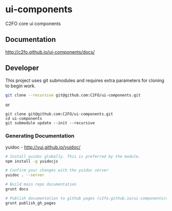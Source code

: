 # ui-components
C2FO core ui components

## Documentation

http://c2fo.github.io/ui-components/docs/

## Developer

This project uses git submodules and requires extra parameters for cloning to begin work.

```bash
git clone --recursive git@github.com:C2FO/ui-components.git
```

or

```bashcd gh    
git clone git@github.com:C2FO/ui-components.git
cd ui-components
git submodule update --init --recursive
```

### Generating Documentation
yuidoc - http://yui.github.io/yuidoc/

```bash
# Install yuidoc globally. This is preferred by the module.
npm install -g yuidocjs
```

```bash
# Confirm your changes with the yuidoc server
yuidoc . --server 

# Build main repo documentation
grunt docs

# Publish documentation to github pages (c2fo.github.io/ui-components/docs)
grunt publish_gh_pages
```


